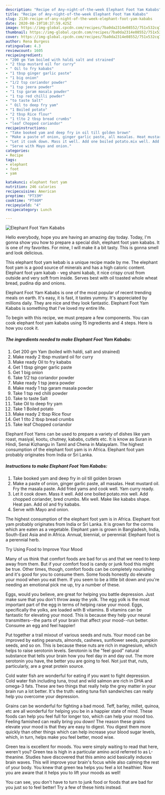 ```yaml
---
description: "Recipe of Any-night-of-the-week Elephant Foot Yam Kababs"
title: "Recipe of Any-night-of-the-week Elephant Foot Yam Kababs"
slug: 2130-recipe-of-any-night-of-the-week-elephant-foot-yam-kababs
date: 2020-08-19T10:37:59.425Z
image: https://img-global.cpcdn.com/recipes/7ba0da2314e08552/751x532cq70/elephant-foot-yam-kababs-recipe-main-photo.jpg
thumbnail: https://img-global.cpcdn.com/recipes/7ba0da2314e08552/751x532cq70/elephant-foot-yam-kababs-recipe-main-photo.jpg
cover: https://img-global.cpcdn.com/recipes/7ba0da2314e08552/751x532cq70/elephant-foot-yam-kababs-recipe-main-photo.jpg
author: Rena Burgess
ratingvalue: 4.3
reviewcount: 1605
recipeingredient:
- "200 gm Yam boiled with haldi salt and strained"
- "2 tbsp mustard oil for curry"
- " Oil to fry kababs"
- "1 tbsp ginger garlic paste"
- "1 big onion"
- "1/2 tsp coriandor powder"
- "1 tsp jeera powder"
- "1 tsp garam masala powder"
- "1 tsp red chilli powder"
- "to taste Salt"
- " Oil to deep fry yam"
- "1 Boiled potato"
- "2 tbsp Rice flour"
- "1 tlto 2 tbsp bread crumbs"
- "leaf Chopped coriandor"
recipeinstructions:
- "Take booked yam and deep fry in oil till golden brown"
- "Make a paste of onion, ginger garlic paste, all masalas. Heat mustard oil. Fry the masala paste. Add fried yams and cook well. Yam curry ready."
- "Let it cook down. Mass it well. Add one boiled potato.mix well. Add chopped coriander, bred crumbs. Mix well. Make like kababs shape. Heat pan. Add oil and fry kababs."
- "Serve with Mayo and onion."
categories:
- Recipe
tags:
- elephant
- foot
- yam

katakunci: elephant foot yam 
nutrition: 246 calories
recipecuisine: American
preptime: "PT33M"
cooktime: "PT46M"
recipeyield: "4"
recipecategory: Lunch

---
```



![Elephant Foot Yam Kababs](https://img-global.cpcdn.com/recipes/7ba0da2314e08552/751x532cq70/elephant-foot-yam-kababs-recipe-main-photo.jpg)

Hello everybody, hope you are having an amazing day today. Today, I'm gonna show you how to prepare a special dish, elephant foot yam kababs. It is one of my favorites. For mine, I will make it a bit tasty. This is gonna smell and look delicious.

This elephant foot yam kebab is a unique recipe made by me. The elephant foot yam is a good source of minerals and has a high caloric content. Elephant foot yam kabab - veg shami kabab, it nice crispy crust from outside and very soft from inside. Serves best with oil toasted whole wheat bread, pudina dip and onions.

Elephant Foot Yam Kababs is one of the most popular of recent trending meals on earth. It's easy, it is fast, it tastes yummy. It's appreciated by millions daily. They are nice and they look fantastic. Elephant Foot Yam Kababs is something that I've loved my entire life.


To begin with this recipe, we must prepare a few components. You can cook elephant foot yam kababs using 15 ingredients and 4 steps. Here is how you cook it.

<!--inarticleads1-->

##### The ingredients needed to make Elephant Foot Yam Kababs:

1. Get 200 gm Yam (boiled with haldi, salt and strained)
1. Make ready 2 tbsp mustard oil for curry
1. Make ready  Oil to fry kababs
1. Get 1 tbsp ginger garlic paste
1. Get 1 big onion
1. Take 1/2 tsp coriandor powder
1. Make ready 1 tsp jeera powder
1. Make ready 1 tsp garam masala powder
1. Take 1 tsp red chilli powder
1. Take to taste Salt
1. Take  Oil to deep fry yam
1. Take 1 Boiled potato
1. Make ready 2 tbsp Rice flour
1. Get 1 tlto 2 tbsp bread crumbs
1. Take leaf Chopped coriandor


Elephant Foot Yams can be used to prepare a variety of dishes like yam roast, masiyal, kootu, chutney, kababs, cutlets etc. It is know as Suran in Hindi, Senai Kizhangu in Tamil and Chena in Malayalam. The highest consumption of the elephant foot yam is in Africa. Elephant foot yam probably originates from India or Sri Lanka. 

<!--inarticleads2-->

##### Instructions to make Elephant Foot Yam Kababs:

1. Take booked yam and deep fry in oil till golden brown
1. Make a paste of onion, ginger garlic paste, all masalas. Heat mustard oil. Fry the masala paste. Add fried yams and cook well. Yam curry ready.
1. Let it cook down. Mass it well. Add one boiled potato.mix well. Add chopped coriander, bred crumbs. Mix well. Make like kababs shape. Heat pan. Add oil and fry kababs.
1. Serve with Mayo and onion.


The highest consumption of the elephant foot yam is in Africa. Elephant foot yam probably originates from India or Sri Lanka. It is grown for the corms which are eaten as a vegetable. Elephant yam is grown in Bangladesh, India, South-East Asia and in Africa. Annual, biennial, or perennial: Elephant foot is a perennial herb. 

Try Using Food to Improve Your Mood


Many of us think that comfort foods are bad for us and that we need to keep away from them. But if your comfort food is candy or junk food this might be true. Other times, though, comfort foods can be completely nourishing and it's good for you to consume them. Some foods honestly do elevate your mood when you eat them. If you seem to be a little bit down and you're needing an emotional pick me up, try a number of these.

Eggs, would you believe, are great for helping you battle depression. Just make sure that you don't throw away the yolk. The egg yolk is the most important part of the egg in terms of helping raise your mood. Eggs, specifically the yolks, are loaded with B vitamins. B vitamins can be fantastic for elevating your mood. This is because they help your neural transmitters--the parts of your brain that affect your mood--run better. Consume an egg and feel happier!

Put together a trail mixout of various seeds and nuts. Your mood can be improved by eating peanuts, almonds, cashews, sunflower seeds, pumpkin seeds, and so on. This is because these nuts are rich in magnesium, which helps to raise serotonin levels. Serotonin is the "feel good" natural substance that tells your brain how you feel day in and day out. The more serotonin you have, the better you are going to feel. Not just that, nuts, particularly, are a great protein source.

Cold water fish are wonderful for eating if you want to fight depression. Cold water fish including tuna, trout and wild salmon are rich in DHA and omega-3 fats. These are two things that really help the grey matter in your brain run a lot better. It's the truth: eating tuna fish sandwiches can really help you overcome your depression. 

Grains can be wonderful for fighting a bad mood. Teff, barley, millet, quinoa, etc are all wonderful for helping you be in a happier state of mind. These foods can help you feel full for longer too, which can help your mood too. Feeling famished can really bring you down! The reason these grains elevate your mood is that they are easy to digest. You digest them more quickly than other things which can help increase your blood sugar levels, which, in turn, helps make you feel better, mood wise.

Green tea is excellent for moods. You were simply waiting to read that here, weren't you? Green tea is high in a particular amino acid referred to as L-theanine. Studies have discovered that this amino acid basically induces brain waves. This will improve your brain's focus while also calming the rest of your body. You knew that green tea helps you feel a lot healthier. Now you are aware that it helps you to lift your moods as well!

You can see, you don't have to turn to junk food or foods that are bad for you just so to feel better! Try  a few  of  these  hints  instead.

